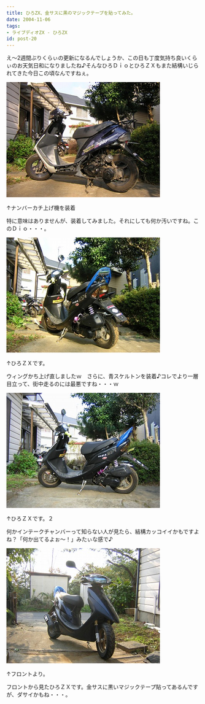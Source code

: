 ```yaml
---
title: ひろZX、金サスに黒のマジックテープを貼ってみた。
date: 2004-11-06
tags:
- ライブディオZX - ひろZX
id: post-20
---
```



<p class="sentence spacing10">え～2週間ぶりくらぃの更新になるんでしょうか、この日も丁度気持ち良いくらぃのお天気日和になりましたね♪そんなひろＤｉｏとひろＺＸもまた結構いじられてきた今日この頃なんですねぇ。</p>
<div class="center spacing"><img class="img-fluid" src="/photo/diary/2004.11.06_zx1.jpg" alt=""></div>
<p class="sentence">↑ナンバーカチ上げ機を装着</p>
<p class="sentence spacing10">特に意味はありませんが、装着してみました。それにしても何か汚いですね。このＤｉｏ・・・。</p>
<div class="center spacing"><img class="img-fluid" src="/photo/diary/2004.11.06_zx2.jpg" alt=""></div>
<p class="sentence">↑ひろＺＸです。</p>
<p class="sentence spacing10">ウィングかち上げ直しましたｗ　さらに、青スケルトンを装着♪コレでより一層目立って、街中走るのには最悪ですね・・・ｗ</p>
<div class="center spacing"><img class="img-fluid" src="/photo/diary/2004.11.06_zx3.jpg" alt=""></div>
<p class="sentence">↑ひろＺＸです。２</p>
<p class="sentence spacing10">何かインテークチャンバーって知らない人が見たら、結構カッコイイかもですよね？「何か出てるよぉ～！」みたぃな感で♪</p>
<div class="center spacing"><img class="img-fluid" src="/photo/diary/2004.11.06_zx4.jpg" alt=""></div>
<p class="sentence">↑フロントより。</p>
<p class="sentence">フロントから見たひろＺＸです。金サスに黒いマジックテープ貼ってあるんですが、ダサイかもね・・・。</p>
